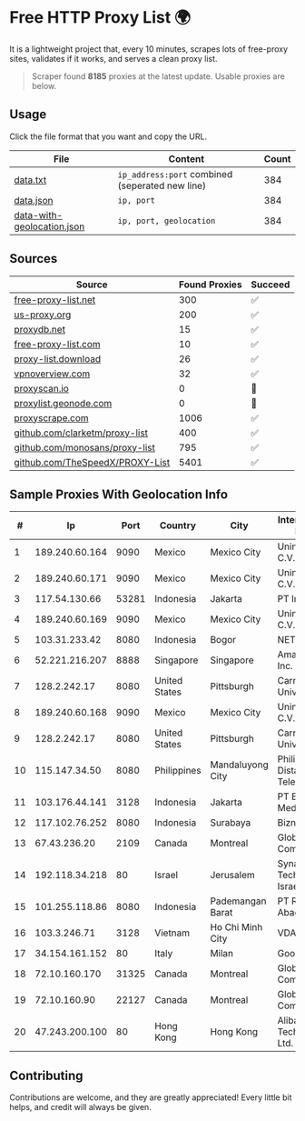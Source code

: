 
# Free HTTP Proxy List 🌍

It is a lightweight project that, every 10 minutes, scrapes lots of free-proxy sites, validates if it works, and serves a clean proxy list.


> Scraper found **8185** proxies at the latest update. Usable proxies are below.

## Usage

Click the file format that you want and copy the URL.


|File|Content|Count|
|----|-------|-----|
|[data.txt](https://raw.githubusercontent.com/themiralay/Proxy-List-World/master/data.txt)|`ip_address:port` combined (seperated new line)|384|
|[data.json](https://raw.githubusercontent.com/themiralay/Proxy-List-World/master/data.json)|`ip, port`|384|
|[data-with-geolocation.json](https://raw.githubusercontent.com/themiralay/Proxy-List-World/master/data-with-geolocation.json)|`ip, port, geolocation`|384|

## Sources

|Source|Found Proxies|Succeed|
|------|-------------|-------|
|[free-proxy-list.net](https://free-proxy-list.net)|300|✅|
|[us-proxy.org](https://www.us-proxy.org)|200|✅|
|[proxydb.net](http://proxydb.net)|15|✅|
|[free-proxy-list.com](https://free-proxy-list.com/?page=&port=&type%5B%5D=http&type%5B%5D=https&up_time=0&search=Search)|10|✅|
|[proxy-list.download](https://www.proxy-list.download/HTTP)|26|✅|
|[vpnoverview.com](https://vpnoverview.com/privacy/anonymous-browsing/free-proxy-servers)|32|✅|
|[proxyscan.io](https://www.proxyscan.io)|0|🚫|
|[proxylist.geonode.com](https://proxylist.geonode.com/api/proxy-list?limit=300&page=1&sort_by=lastChecked&sort_type=desc&protocols=http,https)|0|🚫|
|[proxyscrape.com](https://api.proxyscrape.com/v2/?request=displayproxies&protocol=http&timeout=10000&country=all&ssl=all&anonymity=all)|1006|✅|
|[github.com/clarketm/proxy-list](https://raw.githubusercontent.com/clarketm/proxy-list/master/proxy-list-raw.txt)|400|✅|
|[github.com/monosans/proxy-list](https://raw.githubusercontent.com/monosans/proxy-list/main/proxies/http.txt)|795|✅|
|[github.com/TheSpeedX/PROXY-List](https://raw.githubusercontent.com/TheSpeedX/PROXY-List/master/http.txt)|5401|✅|


## Sample Proxies With Geolocation Info

|#|Ip|Port|Country|City|Internet Service Provider|
|-|--|----|-------|----|-------------------------|
|1|189.240.60.164|9090|Mexico|Mexico City|Uninet S.A. de C.V.|
|2|189.240.60.171|9090|Mexico|Mexico City|Uninet S.A. de C.V.|
|3|117.54.130.66|53281|Indonesia|Jakarta|PT IndoInternet|
|4|189.240.60.169|9090|Mexico|Mexico City|Uninet S.A. de C.V.|
|5|103.31.233.42|8080|Indonesia|Bogor|NET|
|6|52.221.216.207|8888|Singapore|Singapore|Amazon.com, Inc.|
|7|128.2.242.17|8080|United States|Pittsburgh|Carnegie Mellon University|
|8|189.240.60.168|9090|Mexico|Mexico City|Uninet S.A. de C.V.|
|9|128.2.242.17|8080|United States|Pittsburgh|Carnegie Mellon University|
|10|115.147.34.50|8080|Philippines|Mandaluyong City|Philippine Long Distance Telephone Co.|
|11|103.176.44.141|3128|Indonesia|Jakarta|PT Era Digital Media|
|12|117.102.76.252|8080|Indonesia|Surabaya|Biznet Networks|
|13|67.43.236.20|2109|Canada|Montreal|GloboTech Communications|
|14|192.118.34.218|80|Israel|Jerusalem|Synamedia Technologies Israel Ltd|
|15|101.255.118.86|8080|Indonesia|Pademangan Barat|PT Remala Abadi|
|16|103.3.246.71|3128|Vietnam|Ho Chi Minh City|VDATA|
|17|34.154.161.152|80|Italy|Milan|Google LLC|
|18|72.10.160.170|31325|Canada|Montreal|GloboTech Communications|
|19|72.10.160.90|22127|Canada|Montreal|GloboTech Communications|
|20|47.243.200.100|80|Hong Kong|Hong Kong|Alibaba (US) Technology Co., Ltd.|



## Contributing

Contributions are welcome, and they are greatly appreciated! Every
little bit helps, and credit will always be given.

